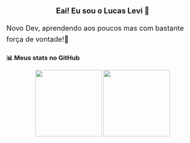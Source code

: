 <div align="center">
<h1 style="font-size: 1.4em;">Eai! Eu sou o Lucas Levi 👋</h1>
</div>

<p style="font-size: 1.3em; line-height: 1.6;">
  Novo Dev, aprendendo aos poucos mas com bastante força de vontade!🤝
</p>

### 📊 Meus stats no GitHub

<div align="center">
  <img height="174em" src="https://github-readme-stats.vercel.app/api?username=LucasL-Dev&show_icons=true&theme=dark&bg_color=151515&title_color=6c5ce7&icon_color=6c5ce7&text_color=cccccc&rank_icon=github" />
  <img
  height="174em"
  src="https://github-readme-stats.vercel.app/api/top-langs/?username=LucasL-Dev&layout=compact&langs_count=8&theme=dark&bg_color=151515&title_color=6c5ce7&text_color=cccccc"
/>

</div>
